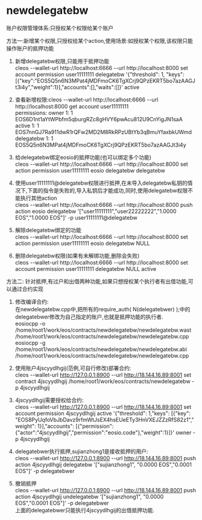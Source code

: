 # newdelegatebw
账户权限管理体系:只授权某个权限给某个账户
    
方法一:新增某个权限,只授权给某个action,使用场景:如授权某个权限,该权限只能操作账户的抵押功能
1. 新增delegatebw权限,只能用于抵押功能      
cleos --wallet-url http://localhost:6666 --url http://localhost:8000 set account permission user11111111 delegatebw '{"threshold": 1, "keys":[{"key":"EOS5Q5n6N3MPat4jMDFmoCK6TgXCrj9QPzEKRT5bo7azAAGJt3i4y","weight":1}],"accounts":[],"waits":[]}' active

2. 查看新增权限:cleos --wallet-url http://localhost:6666 --url http://localhost:8000  get account user11111111            
permissions: 
     owner     1:    1 EOS6D1nt1aYtWPbfm5qburgRZc8gHVY6pwAcu812U9CnYigJN1saA
     active     1:    1 EOS7nnGJ7Ra911dwR1rQFw2MD2M8RkRPzUBtYb3qBmuYfaxbkUWmd 
     delegatebw     1:    1 EOS5Q5n6N3MPat4jMDFmoCK6TgXCrj9QPzEKRT5bo7azAAGJt3i4y

3. 给delegatebw绑定eosio的抵押功能(也可以绑定多个功能)       
cleos --wallet-url http://localhost:6666 --url http://localhost:8000 set action permission user11111111 eosio delegatebw delegatebw

4. 使用user11111111@delegatebw权限进行抵押,在未导入delegatebw私钥的情况下,下面的指令是失败的,导入私钥后才能成功,同时,使用delegatebw权限不能执行其他action       
cleos --wallet-url http://localhost:6666 --url http://localhost:8000 push action eosio delegatebw '["user11111111","user22222222","1.0000 EOS","1.0000 EOS"]' -p user11111111@delegatebw        

5. 解除delegatebw绑定的功能    
cleos --wallet-url http://localhost:6666 --url http://localhost:8000 set action permission user11111111 eosio delegatebw NULL

6. 删除delegatebw权限(如果有未解绑功能,删除会失败)   
cleos  --wallet-url http://localhost:6666 --url http://localhost:8000  set account permission user11111111 delegatebw NULL active

方法二: 针对抵押,有过户和出借两种功能,如果只想授权某个执行者有出借功能,可以通过合约实现  
1. 修改编译合约:  
在newdelegatebw.cpp中,把所有的require_auth( N(delegatebwer) );中的delegatebwer修改为自己指定的账户,也就是抵押功能的执行者.    
eosiocpp -o /home/root1/work/eos/contracts/newdelegatebw/newdelegatebw.wast /home/root1/work/eos/contracts/newdelegatebw/newdelegatebw.cpp      
eosiocpp -g /home/root1/work/eos/contracts/newdelegatebw/newdelegatebw.abi /home/root1/work/eos/contracts/newdelegatebw/newdelegatebw.cpp

2. 使用账户4jscyydlhgij(范例,可自行修改)部署合约:                            		
cleos --wallet-url http://127.0.0.1:8900 --url http://18.144.16.89:8001 set contract 4jscyydlhgij /home/root1/work/eos/contracts/newdelegatebw -p 4jscyydlhgij

3. 4jscyydlhgij需要授权给合约:              		
cleos --wallet-url http://127.0.0.1:8900 --url http://18.144.16.89:8001 set account permission 4jscyydlhgij active '{"threshold": 1,"keys": [{"key": "EOS8PyUqfoVbJbDavz9rfmWtJsEX4hsEUeETy3HnVXEJZZzRfS82z1","weight": 1}],"accounts": [{"permission":{"actor":"4jscyydlhgij","permission":"eosio.code"},"weight":1}]}' owner -p 4jscyydlhgij

4. delegatebwer执行抵押,sujianzhong1是接收抵押的用户:                  		
cleos --wallet-url http://127.0.0.1:8900 --url http://18.144.16.89:8001 push action 4jscyydlhgij delegatebw '["sujianzhong1", "0.0000 EOS","0.0001 EOS"]' -p delegatebwer

5. 撤销抵押     
cleos --wallet-url http://127.0.0.1:8900 --url http://18.144.16.89:8001 push action 4jscyydlhgij undelegatebw '["sujianzhong1", "0.0000 EOS","0.0001 EOS"]' -p delegatebwer     
上面的delegatebwer只能执行4jscyydlhgij的出借抵押功能.
